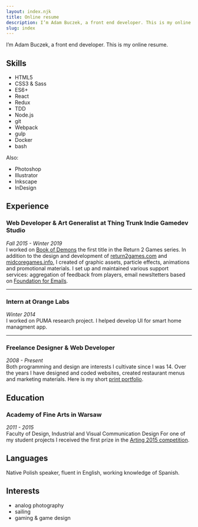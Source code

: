 ```yaml
---
layout: index.njk
title: Online resume
description: I’m Adam Buczek, a front end developer. This is my online resume.
slug: index
---
```

I’m Adam Buczek, a front end developer. This is my online resume.

Skills
---
- HTML5
- CSS3 & Sass
- ES6+
- React
- Redux
- TDD
- Node.js
- git
- Webpack
- gulp
- Docker
- bash

Also:
- Photoshop
- Illustrator
- Inkscape
- InDesign


Experience
---
### Web Developer & Art Generalist at Thing Trunk Indie Gamedev Studio  
*Fall 2015 - Winter 2019*  
I worked on [Book of Demons](https://store.steampowered.com/app/449960/Book_of_Demons/) the first title in the Return 2 Games series. In addition to the design and development of [return2games.com](https://return2games.com/) and [midcoregames.info](https://midcoregames.info/), I created of graphic assets, particle effects, animations and promotional materials. I set up and maintained various support services: aggregation of feedback from players, email newsltetters based on [Foundation for Emails](https://foundation.zurb.com/emails.html).

----------------------------------

### Intern at Orange Labs
*Winter 2014*  
I worked on PUMA research project. I helped develop UI for smart home managment app.

----------------------------------

### Freelance Designer & Web Developer
*2008 - Present*  
Both programming and design are interests I cultivate since I was 14. Over the years I have designed and coded websites, created restaurant menus and marketing materials. Here is my short [print portfolio](https://dev.adambuczek.com/print-portfolio/).

Education
---
### Academy of Fine Arts in Warsaw
*2011 - 2015*  
Faculty of Design, Industrial and Visual Communication Design
For one of my student projects I received the first prize in the [Arting 2015 competition](http://artingwystawa.flid.pl/energometr-a-buczek-m-nowicki-pierwsza-nagroda/).

Languages
---
Native Polish speaker, fluent in English, working knowledge of Spanish.

Interests
---
- analog photography
- sailing
- gaming & game design
